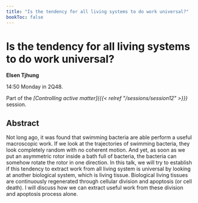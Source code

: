 ```yaml
---
title: "Is the tendency for all living systems to do work universal?"
bookToc: false
---
```


# Is the tendency for all living systems to do work universal?

**Elsen Tjhung**

14:50 Monday in 2Q48.

Part of the *[Controlling active matter]({{< relref "/sessions/session12" >}})* session.

## Abstract

Not long ago, it was found that swimming bacteria are able perform a useful macroscopic work. If we look at the trajectories of swimming bacteria, they look completely random with no coherent motion. And yet, as soon as we put an asymmetric rotor inside a bath full of bacteria, the bacteria can somehow rotate the rotor in one direction. In this talk, we will try to establish if this tendency to extract work from all living system is universal by looking at another biological system, which is living tissue. Biological living tissues are continuously regenerated through cellular division and apoptosis (or cell death). I will discuss how we can extract useful work from these division and apoptosis process alone.


